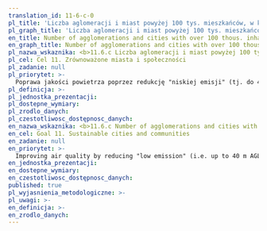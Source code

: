 ```yaml
---
translation_id: 11-6-c-0
pl_title: 'Liczba aglomeracji i miast powyżej 100 tys. mieszkańców, w których wartość wskaźnika średniego narażenia nie przekracza pułapu stężenia ekspozycji na pył PM2,5 na poziomie 20 µg/m3'
pl_graph_title: 'Liczba aglomeracji i miast powyżej 100 tys. mieszkańców, w których wartość wskaźnika średniego narażenia nie przekracza pułapu stężenia ekspozycji na pył PM2,5 na poziomie 20 µg/m3'
en_title: Number of agglomerations and cities with over 100 thous. inhabitants, where the value of average exposure indicator does not exceed the concentration threshold of exposure to PM 2.5 at 20 µg/m3
en_graph_title: Number of agglomerations and cities with over 100 thous. inhabitants, where the value of average exposure indicator does not exceed the concentration threshold of exposure to PM 2.5 at 20 µg/m3
pl_nazwa_wskaznika: <b>11.6.c Liczba aglomeracji i miast powyżej 100 tys. mieszkańców, w których wartość wskaźnika średniego narażenia nie przekracza pułapu stężenia ekspozycji na pył PM2,5 na poziomie 20 µg/m3</b>
pl_cel: Cel 11. Zrównoważone miasta i społeczności
pl_zadanie: null
pl_priorytet: >-
  Poprawa jakości powietrza poprzez redukcję "niskiej emisji" (tj. do 40 m n.p.g.) pochodzącej m.in. z kotłowni domowych i transportu drogowego
pl_definicja: >-
pl_jednostka_prezentacji:
pl_dostepne_wymiary:
pl_zrodlo_danych:
pl_czestotliwosc_dostępnosc_danych:
en_nazwa_wskaznika: <b>11.6.c Number of agglomerations and cities with over 100 thous. inhabitants, where the value of average exposure indicator does not exceed the concentration threshold of exposure to PM 2.5 at 20 µg/m3</b>
en_cel: Goal 11. Sustainable cities and communities
en_zadanie: null
en_priorytet: >-
  Improving air quality by reducing "low emission" (i.e. up to 40 m AGL ) i.a. from domestic boiler houses and road transport
en_jednostka_prezentacji:
en_dostepne_wymiary:
en_czestotliwosc_dostępnosc_danych:
published: true
pl_wyjasnienia_metodologiczne: >-
pl_uwagi: >-
en_definicja: >-
en_zrodlo_danych:
---
```

